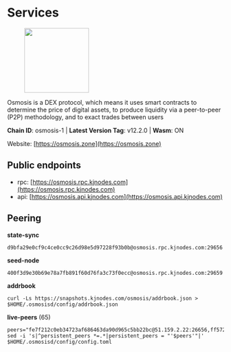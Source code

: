# Services

<figure><img src="https://raw.githubusercontent.com/kj89/testnet_manuals/main/pingpub/logos/osmosis.png" width="150" alt=""><figcaption></figcaption></figure>

Osmosis is a DEX protocol, which means it uses smart contracts  to determine the price of digital assets, to produce liquidity  via a peer-to-peer (P2P) methodology, and to exact trades between users

**Chain ID**: osmosis-1 | **Latest Version Tag**: v12.2.0 | **Wasm**: ON

Website: [https://osmosis.zone](https://osmosis.zone)


## Public endpoints

* rpc: [https://osmosis.rpc.kjnodes.com](https://osmosis.rpc.kjnodes.com)
* api: [https://osmosis.api.kjnodes.com](https://osmosis.api.kjnodes.com)

## Peering

**state-sync**

```
d9bfa29e0cf9c4ce0cc9c26d98e5d97228f93b0b@osmosis.rpc.kjnodes.com:29656
```

**seed-node**

```
400f3d9e30b69e78a7fb891f60d76fa3c73f0ecc@osmosis.rpc.kjnodes.com:29659
```

**addrbook**
```
curl -Ls https://snapshots.kjnodes.com/osmosis/addrbook.json > $HOME/.osmosisd/config/addrbook.json
```

**live-peers** (65)
```
peers="fe7f212c0eb34723af686463da90d965c5bb22bc@51.159.2.22:26656,ff57203dd2ae45c0098257d1a1f2b313ce565b51@18.217.57.20:26656,f67dde244467670d0cbd93a71ec1d6fd9c99c528@93.115.29.37:26656,bcfdb6b4050e05cb800d3327ee646af99c2adb21@66.206.26.138:26656,b8450ac06ab8ccac21b21bbbba8ea3751a479291@3.91.196.177:26656,1c02ae0be21e3b08d9beadf91c26aec4193d2659@135.181.22.238:26656,1c398af2208984d4e59bc41132e3eac0508abb0f@95.216.76.251:26656,62d98cb73edf5ea9193451fe8aa7c1528d36985e@34.95.48.112:26656,406f64a8d601e34d7311fd61ec87b0c7028bd230@138.201.23.39:46656,be930386104083882c7e491d60584e15c101c1da@178.128.156.131:26656,2dda2944be6deab37c6ba82b2cd72b067573ba6f@54.38.45.152:26656,407267ac44b20a0a4258d0bbca1c9f657bf88d08@74.118.143.19:26656,b76068b52bffb03ea585938c747f65c27fd9714e@34.83.76.169:26656,3d27936c996659fac977a980487ae4eecd847cd7@46.166.143.89:26656,d9bfa29e0cf9c4ce0cc9c26d98e5d97228f93b0b@65.109.88.38:29656,e0fbdbdce6ec8797412751edd00fbaf114c42fad@34.220.226.204:26656,6945be12a7d357a39b9cfbb0018249b234fc4a15@54.241.143.196:26656,53a3f6ea82cb5502c6ecd37d7e15a01a4ccf383f@35.224.167.163:26656,f9a920a61ee994b12b77178dd5f1fc1ed39b7cd2@142.132.255.49:26656,ca0481d7013194692c586eb78081fa4f298c6ccf@15.223.57.204:26656,a6283307952423c1751431c220d11ed36b61ed84@143.110.237.113:26656,30e9432879d5b0976b88e52120dc12338e40fc33@65.108.108.176:26656,0419c998d6aac0afdb05808ad9a935670248e209@65.108.204.56:26656,9c1a9d04c2d642dd3297672f734d47d87f236ae4@109.123.253.244:26656,1876eb08c7e93c965a895177f82c8725f89c0f65@54.214.183.228:26656,43785e5ffd8783393ea8094f77efcee5bdbcdce3@78.141.244.18:26656,1528ce3b88d859f2f8c4160d9b155ecea5177a2e@142.132.146.105:26656,42745690b41f6a7515c4a87d88efda2e82b55b76@78.46.94.183:26656,724cef11bbe866269b3d67f7dd5ea539cc4096bf@198.244.164.186:26656,089b0de9671dc3cd00ded782693c03509b78b5d9@13.125.219.197:26656,20913e92e8b9ea2d80ad34edd9b52e97886cf616@54.37.30.181:26656,ba670b12f8771a0615907e7d26981970dffb3872@34.243.243.221:26656,0660d18b65340a55514f240dd517282ca286f169@176.9.28.62:26656,72cd15ffcfd844985ccd14789a163a986ef82471@34.245.3.161:26656,60a2c89e7253502e93517a026f44a2431cc81230@220.85.113.39:26656,f4b811759e55f665180545ad5e1b42573f660861@135.181.181.251:26656,bfb67b2ae345955d6bc0991450120669c683386e@149.56.25.66:26656,47e4075978458bfc382630b2a46aabbbbf7977b2@143.198.234.114:26656,6b1dd134b30aeaeb2f21f33bd2cd0370a2275501@138.68.6.165:26656,729219c108c059824ea9a17c09d11adc99226db4@66.172.36.139:36656,e891d42c31064fb7e0d99839536164473c4905c2@47.156.153.124:31656,c9bf65acffea46ac8368cbe88f679519f7812f3b@18.142.38.209:26656,038644cdab5548ab7c9e57784ce324181085d94c@23.88.67.24:10256,82e224c9640048a6513c589e904c0d903bb99f32@74.118.140.23:26656,7eea530e720ca2e5ae2b4e6324d4f2a6303fc753@157.90.93.137:26656,f023313994a3d06c81d767a10571ba9b165c4f91@65.21.238.147:36656,2def96b97cab65a6a35f871f0ab3c384a1176869@104.155.13.66:26656,f95d9634ad68b8f0ac80ce308adb71d8c119ada5@141.98.219.104:26656,e5eb8feebe386079b59db9a4d515178c40620067@77.68.7.205:26656,69616555426fbcdb3f02210b325203725ad533c0@135.181.62.31:26656,42f42a4b3527b927d5002d45abd37f66ecdd4861@51.178.74.75:16656,f225f8a168ec794d334d7100994b62e5e7648072@35.234.158.17:26656,b3bcf4abf9ca2e831e29c633b9c598c5178d0045@5.9.142.62:26656,d87b23a8f9134744f2370b069531fcf62e7721c9@65.109.30.119:26656,c47e03ce1b82b136768581a028033c4e201962f6@65.108.79.45:26656,32e9d4a7413dd5393c8be004bee68dea683be839@65.21.227.95:2004,03fb5a5da859519c0058f9dc0871c87aa7124477@66.172.36.141:33656,b69e57cd6f796ac5d6efb1a834163365c37cbfa8@78.46.69.29:26656,b04794731b9aa16d1aab035b58c2012e9a0fea8b@50.21.167.184:26656,6178f129efa76d235436e2156959d0acb4772c6a@65.108.128.168:36656,3f6e94a2f3fbf1af8077c542243278880e5e795f@135.181.163.178:36656,31d2c86f7957e2db91297e54c3b0456ea06c2250@173.67.177.115:26656,fc590afe489a1b9ca8ff3f2fb396dbc20b1997a4@204.16.244.254:26656,4d659b7b244a68913bfbdc6c9e7aa1a64391238e@74.118.139.59:26656,4e38d3caa1554d7f46a2654fa9997554c13f61f2@95.216.96.61:26656"
sed -i 's|^persistent_peers *=.*|persistent_peers = "'$peers'"|' $HOME/.osmosisd/config/config.toml
```

